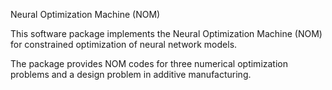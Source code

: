 Neural Optimization Machine (NOM)

This software package implements the Neural Optimization Machine (NOM) for constrained optimization of neural network models.

The package provides NOM codes for three numerical optimization problems and a design problem in additive manufacturing.
